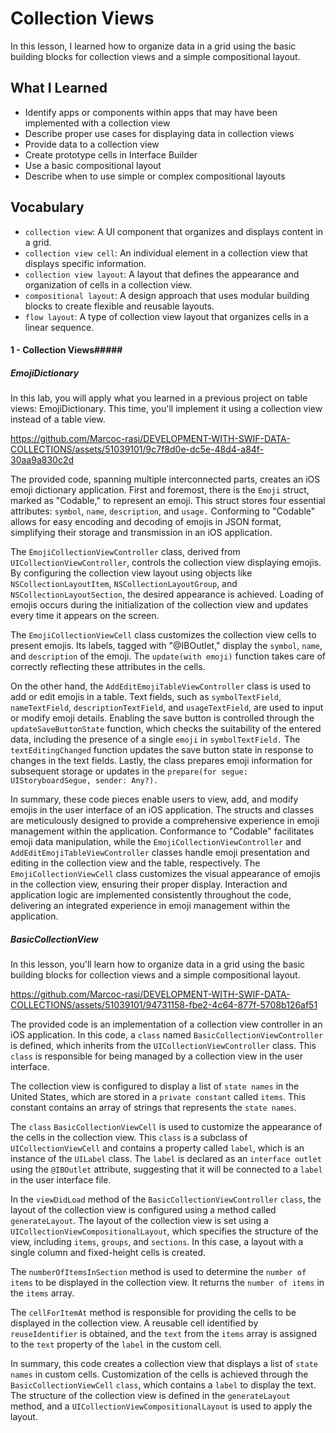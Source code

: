 # Collection Views

In this lesson, I learned how to organize data in a grid using the basic building blocks for collection views and a simple compositional layout.

## What I Learned

- Identify apps or components within apps that may have been implemented with a collection view
- Describe proper use cases for displaying data in collection views
- Provide data to a collection view
- Create prototype cells in Interface Builder
- Use a basic compositional layout
- Describe when to use simple or complex compositional layouts


## Vocabulary
- `collection view`: A UI component that organizes and displays content in a grid.
- `collection view cell`: An individual element in a collection view that displays specific information.
- `collection view layout`: A layout that defines the appearance and organization of cells in a collection view.
- `compositional layout`: A design approach that uses modular building blocks to create flexible and reusable layouts.
- `flow layout`: A type of collection view layout that organizes cells in a linear sequence.

#### 1 - Collection Views#####

##### EmojiDictionary

In this lab, you will apply what you learned in a previous project on table views: EmojiDictionary. This time, you'll implement it using a collection view instead of a table view.

https://github.com/Marcoc-rasi/DEVELOPMENT-WITH-SWIF-DATA-COLLECTIONS/assets/51039101/9c7f8d0e-dc5e-48d4-a84f-30aa9a830c2d

The provided code, spanning multiple interconnected parts, creates an iOS emoji dictionary application. First and foremost, there is the `Emoji` struct, marked as "Codable," to represent an emoji. This struct stores four essential attributes: `symbol`, `name`, `description`, and `usage.` Conforming to "Codable" allows for easy encoding and decoding of emojis in JSON format, simplifying their storage and transmission in an iOS application.

The `EmojiCollectionViewController` class, derived from `UICollectionViewController`, controls the collection view displaying emojis. By configuring the collection view layout using objects like `NSCollectionLayoutItem`, `NSCollectionLayoutGroup`, and `NSCollectionLayoutSection`, the desired appearance is achieved. Loading of emojis occurs during the initialization of the collection view and updates every time it appears on the screen.

The `EmojiCollectionViewCell` class customizes the collection view cells to present emojis. Its labels, tagged with "@IBOutlet," display the `symbol`, `name`, and `description` of the emoji. The `update(with emoji)` function takes care of correctly reflecting these attributes in the cells.

On the other hand, the `AddEditEmojiTableViewController` class is used to add or edit emojis in a table. Text fields, such as `symbolTextField`, `nameTextField`, `descriptionTextField`, and `usageTextField`, are used to input or modify emoji details. Enabling the save button is controlled through the `updateSaveButtonState` function, which checks the suitability of the entered data, including the presence of a single `emoji` in `symbolTextField.` The `textEditingChanged` function updates the save button state in response to changes in the text fields. Lastly, the class prepares emoji information for subsequent storage or updates in the `prepare(for segue: UIStoryboardSegue, sender: Any?).`

In summary, these code pieces enable users to view, add, and modify emojis in the user interface of an iOS application. The structs and classes are meticulously designed to provide a comprehensive experience in emoji management within the application. Conformance to "Codable" facilitates emoji data manipulation, while the `EmojiCollectionViewController` and `AddEditEmojiTableViewController` classes handle emoji presentation and editing in the collection view and the table, respectively. The `EmojiCollectionViewCell` class customizes the visual appearance of emojis in the collection view, ensuring their proper display. Interaction and application logic are implemented consistently throughout the code, delivering an integrated experience in emoji management within the application.

##### BasicCollectionView

In this lesson, you'll learn how to organize data in a grid using the basic building blocks for collection views and a simple compositional layout.

https://github.com/Marcoc-rasi/DEVELOPMENT-WITH-SWIF-DATA-COLLECTIONS/assets/51039101/94731158-fbe2-4c64-877f-5708b126af51

The provided code is an implementation of a collection view controller in an iOS application. In this code, a `class` named `BasicCollectionViewController` is defined, which inherits from the `UICollectionViewController` class. This `class` is responsible for being managed by a collection view in the user interface.

The collection view is configured to display a list of `state names` in the United States, which are stored in a `private constant` called `items`. This constant contains an array of strings that represents the `state names`.

The `class` `BasicCollectionViewCell` is used to customize the appearance of the cells in the collection view. This `class` is a subclass of `UICollectionViewCell` and contains a property called `label`, which is an instance of the `UILabel` class. The `label` is declared as an `interface outlet` using the `@IBOutlet` attribute, suggesting that it will be connected to a `label` in the user interface file.

In the `viewDidLoad` method of the `BasicCollectionViewController` `class`, the layout of the collection view is configured using a method called `generateLayout`. The layout of the collection view is set using a `UICollectionViewCompositionalLayout`, which specifies the structure of the view, including `items`, `groups`, and `sections`. In this case, a layout with a single column and fixed-height cells is created.

The `numberOfItemsInSection` method is used to determine the `number of items` to be displayed in the collection view. It returns the `number of items` in the `items` array.

The `cellForItemAt` method is responsible for providing the cells to be displayed in the collection view. A reusable cell identified by `reuseIdentifier` is obtained, and the `text` from the `items` array is assigned to the `text` property of the `label` in the custom cell.

In summary, this code creates a collection view that displays a list of `state names` in custom cells. Customization of the cells is achieved through the `BasicCollectionViewCell` `class`, which contains a `label` to display the text. The structure of the collection view is defined in the `generateLayout` method, and a `UICollectionViewCompositionalLayout` is used to apply the layout.

